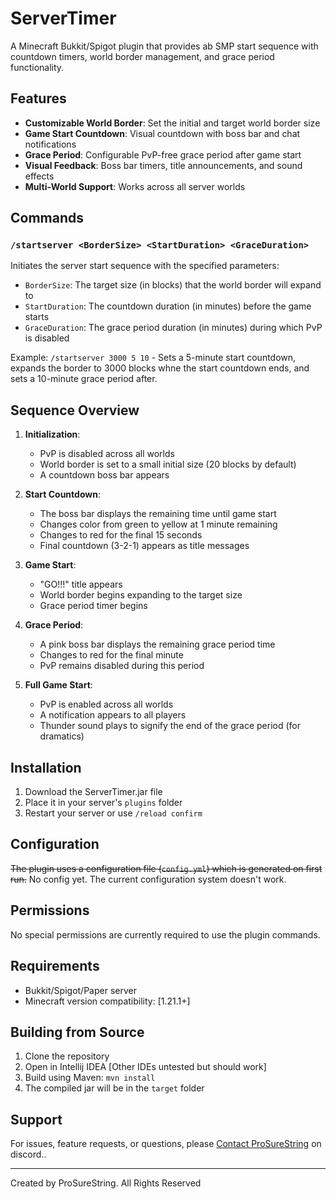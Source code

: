 # ServerTimer

A Minecraft Bukkit/Spigot plugin that provides ab SMP start sequence with countdown timers, world border management, and grace period functionality.

## Features

- **Customizable World Border**: Set the initial and target world border size
- **Game Start Countdown**: Visual countdown with boss bar and chat notifications
- **Grace Period**: Configurable PvP-free grace period after game start
- **Visual Feedback**: Boss bar timers, title announcements, and sound effects
- **Multi-World Support**: Works across all server worlds

## Commands

### `/startserver <BorderSize> <StartDuration> <GraceDuration>`

Initiates the server start sequence with the specified parameters:

- `BorderSize`: The target size (in blocks) that the world border will expand to
- `StartDuration`: The countdown duration (in minutes) before the game starts
- `GraceDuration`: The grace period duration (in minutes) during which PvP is disabled

Example: `/startserver 3000 5 10` - Sets a 5-minute start countdown, expands the border to 3000 blocks whne the start countdown ends, and sets a 10-minute grace period after.

## Sequence Overview

1. **Initialization**:
   - PvP is disabled across all worlds
   - World border is set to a small initial size (20 blocks by default)
   - A countdown boss bar appears

2. **Start Countdown**:
   - The boss bar displays the remaining time until game start
   - Changes color from green to yellow at 1 minute remaining
   - Changes to red for the final 15 seconds
   - Final countdown (3-2-1) appears as title messages

3. **Game Start**:
   - "GO!!!" title appears
   - World border begins expanding to the target size
   - Grace period timer begins

4. **Grace Period**:
   - A pink boss bar displays the remaining grace period time
   - Changes to red for the final minute
   - PvP remains disabled during this period

5. **Full Game Start**:
   - PvP is enabled across all worlds
   - A notification appears to all players
   - Thunder sound plays to signify the end of the grace period (for dramatics)

## Installation

1. Download the ServerTimer.jar file
2. Place it in your server's `plugins` folder
3. Restart your server or use `/reload confirm`

## Configuration

~~The plugin uses a configuration file (`config.yml`) which is generated on first run.~~
No config yet. The current configuration system doesn't work.

## Permissions

No special permissions are currently required to use the plugin commands.

## Requirements

- Bukkit/Spigot/Paper server
- Minecraft version compatibility: [1.21.1+]

## Building from Source

1. Clone the repository
2. Open in Intellij IDEA [Other IDEs untested but should work]
3. Build using Maven: `mvn install`
4. The compiled jar will be in the `target` folder


## Support

For issues, feature requests, or questions, please [Contact ProSureString](https://discord.com/users/678287437583351808) on discord..

---

Created by ProSureString. All Rights Reserved
